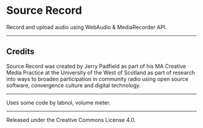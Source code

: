 # Source Record
Record and upload audio using WebAudio & MediaRecorder API.
***

## Credits
Source Record was created by Jerry Padfield as part of his MA Creative Media Practice at the University of the West of Scotland as part of research into ways to broaden participation in community radio using open source software, convergence culture and digital technology.
***
Uses some code by labnol, volume meter.
***
Released under the Creative Commons License 4.0.